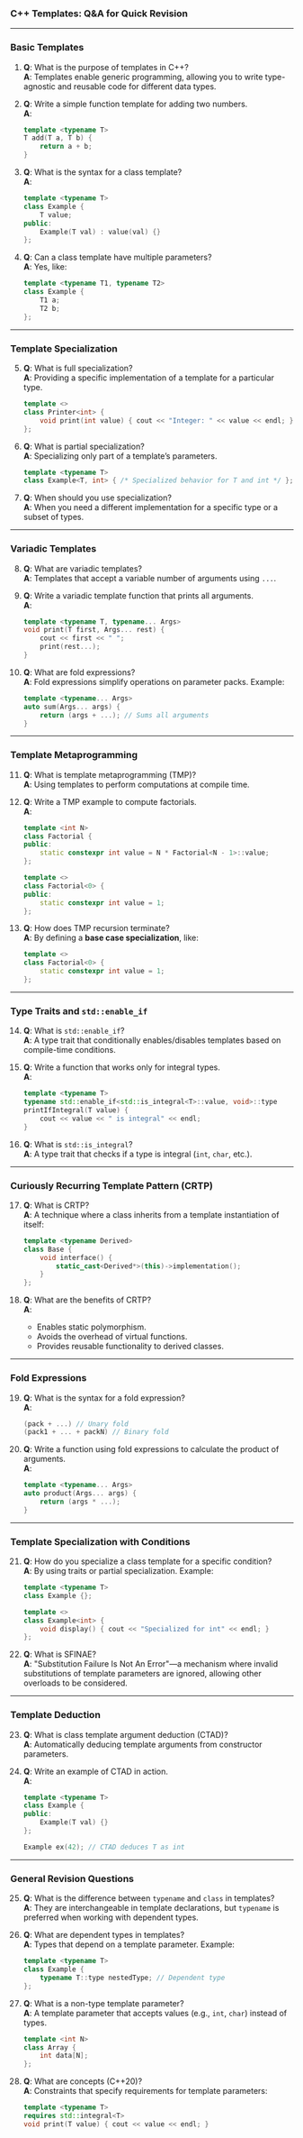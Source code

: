 ### C++ Templates: Q&A for Quick Revision

---

### **Basic Templates**
1. **Q**: What is the purpose of templates in C++?  
   **A**: Templates enable generic programming, allowing you to write type-agnostic and reusable code for different data types.

2. **Q**: Write a simple function template for adding two numbers.  
   **A**:
   ```cpp
   template <typename T>
   T add(T a, T b) {
       return a + b;
   }
   ```

3. **Q**: What is the syntax for a class template?  
   **A**:
   ```cpp
   template <typename T>
   class Example {
       T value;
   public:
       Example(T val) : value(val) {}
   };
   ```

4. **Q**: Can a class template have multiple parameters?  
   **A**: Yes, like:
   ```cpp
   template <typename T1, typename T2>
   class Example {
       T1 a;
       T2 b;
   };
   ```

---

### **Template Specialization**
5. **Q**: What is full specialization?  
   **A**: Providing a specific implementation of a template for a particular type.
   ```cpp
   template <>
   class Printer<int> {
       void print(int value) { cout << "Integer: " << value << endl; }
   };
   ```

6. **Q**: What is partial specialization?  
   **A**: Specializing only part of a template’s parameters.
   ```cpp
   template <typename T>
   class Example<T, int> { /* Specialized behavior for T and int */ };
   ```

7. **Q**: When should you use specialization?  
   **A**: When you need a different implementation for a specific type or a subset of types.

---

### **Variadic Templates**
8. **Q**: What are variadic templates?  
   **A**: Templates that accept a variable number of arguments using `...`.

9. **Q**: Write a variadic template function that prints all arguments.  
   **A**:
   ```cpp
   template <typename T, typename... Args>
   void print(T first, Args... rest) {
       cout << first << " ";
       print(rest...);
   }
   ```

10. **Q**: What are fold expressions?  
    **A**: Fold expressions simplify operations on parameter packs. Example:
    ```cpp
    template <typename... Args>
    auto sum(Args... args) {
        return (args + ...); // Sums all arguments
    }
    ```

---

### **Template Metaprogramming**
11. **Q**: What is template metaprogramming (TMP)?  
    **A**: Using templates to perform computations at compile time.

12. **Q**: Write a TMP example to compute factorials.  
    **A**:
    ```cpp
    template <int N>
    class Factorial {
    public:
        static constexpr int value = N * Factorial<N - 1>::value;
    };

    template <>
    class Factorial<0> {
    public:
        static constexpr int value = 1;
    };
    ```

13. **Q**: How does TMP recursion terminate?  
    **A**: By defining a **base case specialization**, like:
    ```cpp
    template <>
    class Factorial<0> {
        static constexpr int value = 1;
    };
    ```

---

### **Type Traits and `std::enable_if`**
14. **Q**: What is `std::enable_if`?  
    **A**: A type trait that conditionally enables/disables templates based on compile-time conditions.

15. **Q**: Write a function that works only for integral types.  
    **A**:
    ```cpp
    template <typename T>
    typename std::enable_if<std::is_integral<T>::value, void>::type
    printIfIntegral(T value) {
        cout << value << " is integral" << endl;
    }
    ```

16. **Q**: What is `std::is_integral`?  
    **A**: A type trait that checks if a type is integral (`int`, `char`, etc.).

---

### **Curiously Recurring Template Pattern (CRTP)**
17. **Q**: What is CRTP?  
    **A**: A technique where a class inherits from a template instantiation of itself:
    ```cpp
    template <typename Derived>
    class Base {
        void interface() {
            static_cast<Derived*>(this)->implementation();
        }
    };
    ```

18. **Q**: What are the benefits of CRTP?  
    **A**:
    - Enables static polymorphism.
    - Avoids the overhead of virtual functions.
    - Provides reusable functionality to derived classes.

---

### **Fold Expressions**
19. **Q**: What is the syntax for a fold expression?  
    **A**:
    ```cpp
    (pack + ...) // Unary fold
    (pack1 + ... + packN) // Binary fold
    ```

20. **Q**: Write a function using fold expressions to calculate the product of arguments.  
    **A**:
    ```cpp
    template <typename... Args>
    auto product(Args... args) {
        return (args * ...);
    }
    ```

---

### **Template Specialization with Conditions**
21. **Q**: How do you specialize a class template for a specific condition?  
    **A**: By using traits or partial specialization. Example:
    ```cpp
    template <typename T>
    class Example {};

    template <>
    class Example<int> {
        void display() { cout << "Specialized for int" << endl; }
    };
    ```

22. **Q**: What is SFINAE?  
    **A**: "Substitution Failure Is Not An Error"—a mechanism where invalid substitutions of template parameters are ignored, allowing other overloads to be considered.

---

### **Template Deduction**
23. **Q**: What is class template argument deduction (CTAD)?  
    **A**: Automatically deducing template arguments from constructor parameters.

24. **Q**: Write an example of CTAD in action.  
    **A**:
    ```cpp
    template <typename T>
    class Example {
    public:
        Example(T val) {}
    };

    Example ex(42); // CTAD deduces T as int
    ```

---

### General Revision Questions

25. **Q**: What is the difference between `typename` and `class` in templates?  
    **A**: They are interchangeable in template declarations, but `typename` is preferred when working with dependent types.

26. **Q**: What are dependent types in templates?  
    **A**: Types that depend on a template parameter. Example:
    ```cpp
    template <typename T>
    class Example {
        typename T::type nestedType; // Dependent type
    };
    ```

27. **Q**: What is a non-type template parameter?  
    **A**: A template parameter that accepts values (e.g., `int`, `char`) instead of types.
    ```cpp
    template <int N>
    class Array {
        int data[N];
    };
    ```

28. **Q**: What are concepts (C++20)?  
    **A**: Constraints that specify requirements for template parameters:
    ```cpp
    template <typename T>
    requires std::integral<T>
    void print(T value) { cout << value << endl; }
    ```
